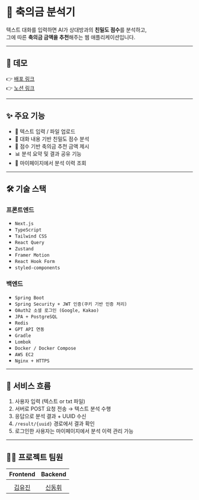 # 🎁 축의금 분석기

텍스트 대화를 입력하면 AI가 상대방과의 **친밀도 점수**를 분석하고,  
그에 따른 **축의금 금액을 추천**해주는 웹 애플리케이션입니다.  

---

## 📸 데모

👉 [배포 링크](https://weddinggiftai.online/)  
👉 [노션 링크](https://www.notion.so/1d5d67feba0a80cf9985f8b34e2b7189?pvs=4)  

---

## ✨ 주요 기능

- 📄 텍스트 입력 / 파일 업로드
- 🧠 대화 내용 기반 친밀도 점수 분석
- 💸 점수 기반 축의금 추천 금액 제시
- 📊 분석 요약 및 결과 공유 기능
- 📁 마이페이지에서 분석 이력 조회

---

## 🛠 기술 스택

### 프론트엔드
- `Next.js`
- `TypeScript`
- `Tailwind CSS`
- `React Query`
- `Zustand`
- `Framer Motion`
- `React Hook Form`
- `styled-components`

### 백엔드
- `Spring Boot`
- `Spring Security + JWT 인증(쿠키 기반 인증 처리)`
- `OAuth2 소셜 로그인 (Google, Kakao)`
- `JPA + PostgreSQL`
- `Redis`
- `GPT API 연동`
- `Gradle`
- `Lombok`
- `Docker / Docker Compose`
- `AWS EC2`
- `Nginx + HTTPS`

---

## 🧭 서비스 흐름

1. 사용자 입력 (텍스트 or txt 파일)
2. 서버로 POST 요청 전송 → 텍스트 분석 수행
3. 응답으로 분석 결과 + UUID 수신
4. `/result/{uuid}` 경로에서 결과 확인
5. 로그인한 사용자는 마이페이지에서 분석 이력 관리 가능

---
## 💁‍♂️ 프로젝트 팀원
|Frontend|Backend|
|:---:|:---:|
| ![]() | ![]() |
|[김유진](https://github.com/yujini-kim)|[신동휘](https://github.com/tonghwi)|
